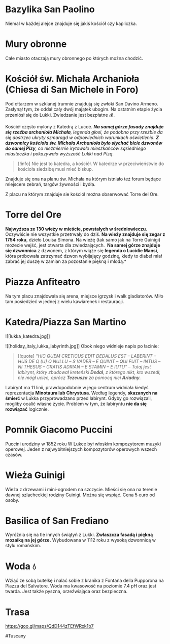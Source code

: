 # Bazylika San Paolino

Niemal w każdej alejce znajduje się jakiś kościół czy kapliczka.

# Mury obronne
Całe miasto otaczają mury obronnego po których można chodzić.

# Kościół św. Michała Archanioła (Chiesa di San Michele in Foro)
Pod ołtarzem w szklanej trumnie znajdują się zwłoki San Davino Armeno. Zasłynął tym, że oddał cały dwój majątek ubogim. Na ostatnim etapie życia przeniósł się do Lukki. Zwiedzanie jest bezpłatne 💰.

Kościół często mylony z Katedrą z Lucce.
***Na samej górze fasady znajduje się rzeźba archanioła Michała**, legenda głosi, że podobno przy rzeźbie da się dostrzec ukryty szmaragd w odpowiednich warunkach oświetlenia. **Z dzwonnicy kościoła św. Michała Archanioła było słychać bicie dzwonów do samej Pizy**, co niezmiernie irytowało mieszkańców sąsiedniego miasteczka i pokazywało wyższość Lukki nad Pizą.*

>[!info]
>Nie jest to katedra, a kościół. W katedrze w przeciwieństwie do kościoła siedzibę musi mieć biskup.

Znajduje się ona na planu św. Michała na którym istniało też forum będące miejscem zebrań, targów żywności i bydła. 

Z placu na którym znajduje sie kościół można obserwować Torre del Ore.

# Torre del Ore
**Najwyższa ze 130 wieży w mieście, powstałych w średniowieczu**. Oczywiście nie wszystkie przetrwały do dziś. **Na wieży znajduje się zegar z 1754 roku**, dzieło Louisa Simona. Na wieżę (tak samo jak na Torre Guinigi) możecie wejść, jest otwarta dla zwiedzających.  **Na samej górze znajduje się dzwonnica** z dzwonem, z którym wiąże się **legenda o Lucidie Mansi**, która próbowała zatrzymać dzwon wybijający godzinę, kiedy to diabeł miał zabrać jej duszę w zamian za pozostanie piękną i młodą.*

# Piazza Anfiteatro
Na tym placu znajdowała się arena, miejsce igrzysk i walk gladiatorów. Miło tam posiedzieć w jednej z wielu kawiarenek i restauracji.

# Katedra/Piazza San Martino

![[lukka_katedra.jpg]]


![[holiday_italy_lukka_labyrinth.jpg]]
Obok niego widnieje napis po łacinie:

>[!quote]
>*”HIC QUEM CRETICUS EDIT DEDALUS EST – LABERINT – HUS DE Q (U) O NULLU – S VADER – E QUIVIT – QUI FUIT – INTUS – NI THESUS – GRATIS ADRIAN – E STAMIN – E IUTU“ – Tutaj jest labirynt, który zbudował kreteński **Dedal**, z którego nikt, kto wszedł, nie mógł uciec, oprócz **Tezeusza** za pomocą nici **Ariadny**.*

Labirynt ma 11 linii, prawdopodobnie w jego centrum widniała kiedyś reprezentacja **Minotaura lub Chrystusa**. Według legendy, **skazanych na śmierć** w Lukka przyprowadzano przed labirynt. Gdyby go rozwiązali, mogliby ocalić własne życie. Problem w tym, że labiryntu **nie da się rozwiązać** logicznie.

# Pomnik Giacomo Puccini
Puccini urodziny w 1852 roku W Lukce był włoskim kompozytorem muzyki operowej. Jeden z najwybitniejszych kompozytorów operowych wszech czasów.

# Wieża Guinigi
Wieża z drzewami i mini-ogrodem na szczycie. Mieści się ona na terenie dawnej szlacheckiej rodziny Guinigi.
Można się wspiąć. Cena 5 euro od osoby.

# Basilica of San Frediano
Wyróżnia się na tle innych świątyń z Lukki. **Zwłaszcza fasadą i piękną mozaiką na jej górze.** Wybudowana w 1112 roku z wysoką dzwonnicą w stylu romańskim.

# Woda 💧
Wziąć ze sobą butelkę i nalać sobie z kranika z Fontana della Pupporona na Piazza del Salvatore. Woda ma kwasowość na poziomie 7.4 pH oraz jest twarda. Jest także pyszna, orzeźwiająca oraz bezpieczna.

# Trasa
https://goo.gl/maps/QdD144zTEfWRxk1b7

#Tuscany 